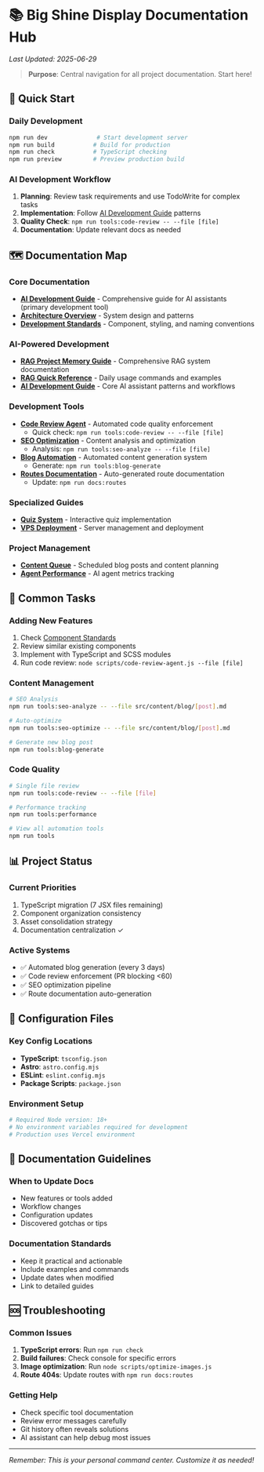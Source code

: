 # 📚 Big Shine Display Documentation Hub

*Last Updated: 2025-06-29*

> **Purpose**: Central navigation for all project documentation. Start here!

## 🚀 Quick Start

### Daily Development
```bash
npm run dev              # Start development server
npm run build           # Build for production
npm run check           # TypeScript checking
npm run preview         # Preview production build
```

### AI Development Workflow
1. **Planning**: Review task requirements and use TodoWrite for complex tasks
2. **Implementation**: Follow [AI Development Guide](./CLAUDE.md) patterns
3. **Quality Check**: `npm run tools:code-review -- --file [file]`
4. **Documentation**: Update relevant docs as needed

## 🗺️ Documentation Map

### Core Documentation
- **[AI Development Guide](./CLAUDE.md)** - Comprehensive guide for AI assistants (primary development tool)
- **[Architecture Overview](./CLAUDE.md#architecture-overview)** - System design and patterns
- **[Development Standards](/src/development-standards/)** - Component, styling, and naming conventions

### AI-Powered Development
- **[RAG Project Memory Guide](./docs/RAG_PROJECT_MEMORY_GUIDE.md)** - Comprehensive RAG system documentation  
- **[RAG Quick Reference](./docs/RAG_QUICK_REFERENCE.md)** - Daily usage commands and examples
- **[AI Development Guide](./CLAUDE.md)** - Core AI assistant patterns and workflows

### Development Tools
- **[Code Review Agent](./CODE_REVIEW_AGENT.md)** - Automated code quality enforcement
  - Quick check: `npm run tools:code-review -- --file [file]`
- **[SEO Optimization](./SEO_QUICK_REFERENCE.md)** - Content analysis and optimization
  - Analysis: `npm run tools:seo-analyze -- --file [file]`
- **[Blog Automation](./BLOG_AUTOMATION_README.md)** - Automated content generation system
  - Generate: `npm run tools:blog-generate`
- **[Routes Documentation](./ROUTES.md)** - Auto-generated route documentation
  - Update: `npm run docs:routes`

### Specialized Guides
- **[Quiz System](/src/components/quiz/CLAUDE.md)** - Interactive quiz implementation
- **[VPS Deployment](/vps-scripts/README.md)** - Server management and deployment

### Project Management
- **[Content Queue](./content-queue.json)** - Scheduled blog posts and content planning
- **[Agent Performance](./agent-performance.json)** - AI agent metrics tracking

## 🎯 Common Tasks

### Adding New Features
1. Check [Component Standards](/src/development-standards/standards/component-standards.md)
2. Review similar existing components
3. Implement with TypeScript and SCSS modules
4. Run code review: `node scripts/code-review-agent.js --file [file]`

### Content Management
```bash
# SEO Analysis
npm run tools:seo-analyze -- --file src/content/blog/[post].md

# Auto-optimize
npm run tools:seo-optimize -- --file src/content/blog/[post].md

# Generate new blog post
npm run tools:blog-generate
```

### Code Quality
```bash
# Single file review
npm run tools:code-review -- --file [file]

# Performance tracking
npm run tools:performance

# View all automation tools
npm run tools
```

## 📊 Project Status

### Current Priorities
1. TypeScript migration (7 JSX files remaining)
2. Component organization consistency
3. Asset consolidation strategy
4. Documentation centralization ✓

### Active Systems
- ✅ Automated blog generation (every 3 days)
- ✅ Code review enforcement (PR blocking <60)
- ✅ SEO optimization pipeline
- ✅ Route documentation auto-generation

## 🔧 Configuration Files

### Key Config Locations
- **TypeScript**: `tsconfig.json`
- **Astro**: `astro.config.mjs`
- **ESLint**: `eslint.config.mjs`
- **Package Scripts**: `package.json`

### Environment Setup
```bash
# Required Node version: 18+
# No environment variables required for development
# Production uses Vercel environment
```

## 📝 Documentation Guidelines

### When to Update Docs
- New features or tools added
- Workflow changes
- Configuration updates
- Discovered gotchas or tips

### Documentation Standards
- Keep it practical and actionable
- Include examples and commands
- Update dates when modified
- Link to detailed guides

## 🆘 Troubleshooting

### Common Issues
1. **TypeScript errors**: Run `npm run check`
2. **Build failures**: Check console for specific errors
3. **Image optimization**: Run `node scripts/optimize-images.js`
4. **Route 404s**: Update routes with `npm run docs:routes`

### Getting Help
- Check specific tool documentation
- Review error messages carefully
- Git history often reveals solutions
- AI assistant can help debug most issues

---

*Remember: This is your personal command center. Customize it as needed!*
